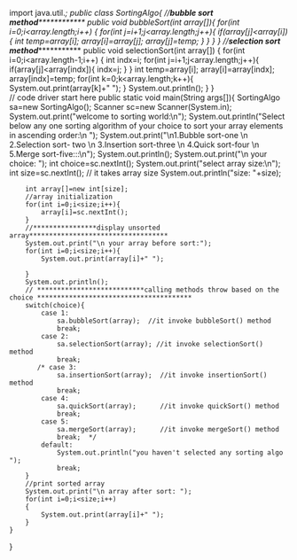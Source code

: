 import java.util.*;
public class SortingAlgo{
  //********************bubble sort method********************************
    public void bubbleSort(int array[]){
    for(int i=0;i<array.length;i++)
    {
        for(int j=i+1;j<array.length;j++){
            if(array[j]<array[i])
            {
                int temp=array[i];
                array[i]=array[j];
                array[j]=temp;
            }
        }
    }
    }
    //*******************selection sort method*******************************
    public void selectionSort(int array[])
    {
     for(int i=0;i<array.length-1;i++)
       {
        int indx=i;
        for(int j=i+1;j<array.length;j++){
            if(array[j]<array[indx]){
                indx=j;
            }
        }
        int temp=array[i];
         array[i]=array[indx];
         array[indx]=temp;
        for(int k=0;k<array.length;k++){
        System.out.print(array[k]+" ");
        }
        System.out.println();
        }
    }   
    // code driver start here
    public static void main(String args[]){
        SortingAlgo sa=new SortingAlgo();
        Scanner sc=new Scanner(System.in);
        System.out.print("welcome to sorting world:\n");
        System.out.println("Select below any one sorting algorithm of your choice to sort your array elements in ascending order:\n ");
        System.out.print("\n1.Bubble sort-one \n 2.Selection sort- two \n 3.Insertion sort-three \n 4.Quick sort-four \n 5.Merge sort-five:::\n");
        System.out.println();
        System.out.print("\n your choice: ");
        int choice=sc.nextInt();
        System.out.print("select array size:\n");
        int size=sc.nextInt(); // it takes array size
        System.out.println("size: "+size);
        
        int array[]=new int[size];
        //array initialization 
        for(int i=0;i<size;i++){
            array[i]=sc.nextInt();
        }
        //****************display unsorted array***********************************
        System.out.print("\n your array before sort:");
        for(int i=0;i<size;i++){
            System.out.print(array[i]+" ");
            
        }
        System.out.println();
        // ***************************calling methods throw based on the choice ***************************************
        switch(choice){
            case 1:
                sa.bubbleSort(array);  //it invoke bubbleSort() method
                break;
            case 2:
                sa.selectionSort(array); //it invoke selectionSort() method 
                break;
           /* case 3:
                sa.insertionSort(array);  //it invoke insertionSort() method
                break;
            case 4:
                sa.quickSort(array);      //it invoke quickSort() method 
                break;
            case 5:
                sa.mergeSort(array);      //it invoke mergeSort() method
                break;  */
            default:
                System.out.println("you haven't selected any sorting algo ");
                break;
        }
        //print sorted array
        System.out.print("\n array after sort: ");
        for(int i=0;i<size;i++)
        {
            System.out.print(array[i]+" ");
        }
    }
}
